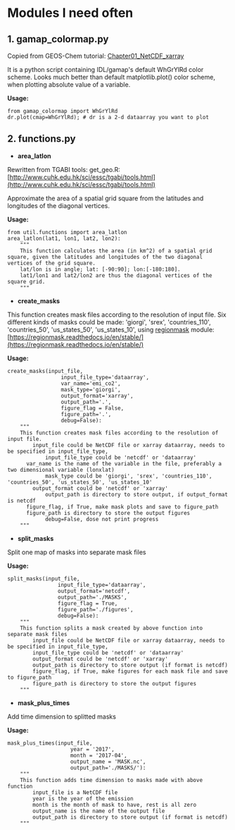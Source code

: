 # Modules I need often

## 1. gamap_colormap.py

Copied from GEOS-Chem tutorial: [Chapter01_NetCDF_xarray](https://github.com/MehliyarSadiq/tutorials/blob/master/GEOSChem-python/Chapter01_NetCDF_xarray.ipynb)

It is a python script containing IDL/gamap's default WhGrYlRd color scheme. Looks much better than default matplotlib.plot() color scheme, when plotting absolute value of a variable.

**Usage:** 

    from gamap_colormap import WhGrYlRd
    dr.plot(cmap=WhGrYlRd); # dr is a 2-d dataarray you want to plot

## 2. functions.py

- **area_latlon**

Rewritten from TGABI tools: get_geo.R: [http://www.cuhk.edu.hk/sci/essc/tgabi/tools.html](http://www.cuhk.edu.hk/sci/essc/tgabi/tools.html)

Approximate the area of a spatial grid square from the latitudes and longitudes of the diagonal vertices.

**Usage:**

    from util.functions import area_latlon
    area_latlon(lat1, lon1, lat2, lon2):
        """
        This function calculates the area (in km^2) of a spatial grid square, given the latitudes and longitudes of the two diagonal vertices of the grid square.
        lat/lon is in angle; lat: [-90:90]; lon:[-180:180].
        lat1/lon1 and lat2/lon2 are thus the diagonal vertices of the square grid.
        """

- **create_masks**

This function creates mask files according to the resolution of input file. Six different kinds of masks could be made: 'giorgi', 'srex', 'countries_110', 'countries_50', 'us_states_50', 'us_states_10', using [regionmask](http://regionmask.py) module: [https://regionmask.readthedocs.io/en/stable/](https://regionmask.readthedocs.io/en/stable/)

**Usage:**

    create_masks(input_file, 
                     input_file_type='dataarray', 
                     var_name='emi_co2', 
                     mask_type='giorgi', 
                     output_format='xarray', 
                     output_path='.', 
                     figure_flag = False, 
                     figure_path='.',
                     debug=False):
        """
        This function creates mask files according to the resolution of input file.
        	input_file could be NetCDF file or xarray dataarray, needs to be specified in input_file_type, 
    			input_file_type could be 'netcdf' or 'dataarray'
          var_name is the name of the variable in the file, preferably a two dimensional variable (lonxlat)
    			mask_type could be 'giorgi', 'srex', 'countries_110', 'countries_50', 'us_states_50', 'us_states_10'
        	output_format could be 'netcdf' or 'xarray'
    			output_path is directory to store output, if output_format is netcdf
          figure_flag, if True, make mask plots and save to figure_path
          figure_path is directory to store the output figures
    			debug=False, dose not print progress
        """

- **split_masks**

Split one map of masks into separate mask files

**Usage:**

    split_masks(input_file, 
                    input_file_type='dataarray',
                    output_format='netcdf', 
                    output_path='./MASKS', 
                    figure_flag = True, 
                    figure_path='./figures',
                    debug=False):
        """
        This function splits a mask created by above function into separate mask files
            input_file could be NetCDF file or xarray dataarray, needs to be specified in input_file_type, 
            input_file_type could be 'netcdf' or 'dataarray'
            output_format could be 'netcdf' or 'xarray'
            output_path is directory to store output (if format is netcdf)
            figure_flag, if True, make figures for each mask file and save to figure_path
            figure_path is directory to store the output figures
        """

- **mask_plus_times**

Add time dimension to splitted masks

**Usage:**

    mask_plus_times(input_file,
                        year = '2017',
                        month = '2017-04',
                        output_name = 'MASK.nc',
                        output_path='./MASKS/'):
        """
        This function adds time dimension to masks made with above function
            input_file is a NetCDF file
            year is the year of the emission
            month is the month of mask to have, rest is all zero
            output_name is the name of the output file
            output_path is directory to store output (if format is netcdf)
        """
